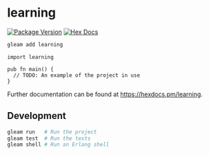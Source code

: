 # learning

[![Package Version](https://img.shields.io/hexpm/v/learning)](https://hex.pm/packages/learning)
[![Hex Docs](https://img.shields.io/badge/hex-docs-ffaff3)](https://hexdocs.pm/learning/)

```sh
gleam add learning
```
```gleam
import learning

pub fn main() {
  // TODO: An example of the project in use
}
```

Further documentation can be found at <https://hexdocs.pm/learning>.

## Development

```sh
gleam run   # Run the project
gleam test  # Run the tests
gleam shell # Run an Erlang shell
```
